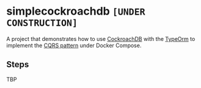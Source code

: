 # simplecockroachdb `[UNDER CONSTRUCTION]`

A project that demonstrates how to use [CockroachDB](cockroachlabs.com) with the [TypeOrm](https://typeorm.io/#/) to implement the [CQRS pattern](https://www.martinfowler.com/bliki/CQRS.html) under Docker Compose.

## Steps

TBP
